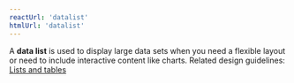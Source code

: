 ```yaml
---
reactUrl: 'datalist'
htmlUrl: 'datalist'
---
```

A **data list** is used to display large data sets when you need a flexible layout or need to include interactive content like charts. Related design guidelines: [Lists and tables](/design-guidelines/usage-and-behavior/lists-and-tables)
